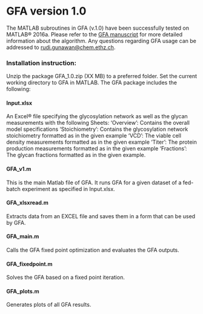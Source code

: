 # GFA version 1.0

The MATLAB subroutines in GFA (v.1.0) have been successfully tested on MATLAB® 2016a. Please refer to the [GFA manuscript](http://www.sciencedirect.com/science/article/pii/S1096717617300964) for more detailed information about the algorithm. 
Any questions regarding GFA usage can be addressed to rudi.gunawan@chem.ethz.ch.

### Installation instruction:
Unzip the package GFA_1.0.zip (XX MB) to a preferred folder.
Set the current working directory to GFA in MATLAB.
The GFA package includes the following:

#### Input.xlsx
An Excel® file specifying the glycosylation network as well as the glycan measurements with the following Sheets:
‘Overview’: 	 Contains the overall model specifications
‘Stoichiometry’: Contains the glycosylation network stoichiometry formatted as in the given example
‘VCD’:		 The viable cell density measurements formatted as in the given example
‘Titer’:		 The protein production measurements formatted as in the given example
‘Fractions’:	 The glycan fractions formatted as in the given example.

#### GFA_v1.m
This is the main Matlab file of GFA. It runs GFA for a given dataset of a fed-batch experiment as specified in Input.xlsx. 

#### GFA_xlsxread.m
Extracts data from an EXCEL file and saves them in a form that can be used by GFA.

#### GFA_main.m
Calls the GFA fixed point optimization and evaluates the GFA outputs.

#### GFA_fixedpoint.m
Solves the GFA based on a fixed point iteration.

#### GFA_plots.m
Generates plots of all GFA results.
